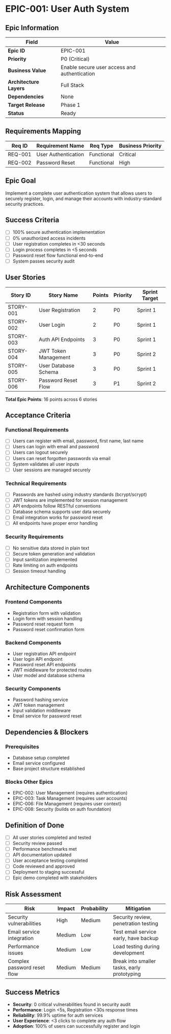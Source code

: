 # EPIC-001: User Auth System

## Epic Information

| Field                   | Value                                        |
| ----------------------- | -------------------------------------------- |
| **Epic ID**             | EPIC-001                                     |
| **Priority**            | P0 (Critical)                                |
| **Business Value**      | Enable secure user access and authentication |
| **Architecture Layers** | Full Stack                                   |
| **Dependencies**        | None                                         |
| **Target Release**      | Phase 1                                      |
| **Status**              | Ready                                        |

## Requirements Mapping

| Req ID  | Requirement Name    | Req Type   | Business Priority |
| ------- | ------------------- | ---------- | ----------------- |
| REQ-001 | User Authentication | Functional | Critical          |
| REQ-002 | Password Reset      | Functional | High              |

## Epic Goal

Implement a complete user authentication system that allows users to securely register, login, and manage their accounts with industry-standard security practices.

## Success Criteria

- [ ] 100% secure authentication implementation
- [ ] 0% unauthorized access incidents
- [ ] User registration completes in <30 seconds
- [ ] Login process completes in <5 seconds
- [ ] Password reset flow functional end-to-end
- [ ] System passes security audit

## User Stories

| Story ID  | Story Name           | Points | Priority | Sprint Target |
| --------- | -------------------- | ------ | -------- | ------------- |
| STORY-001 | User Registration    | 2      | P0       | Sprint 1      |
| STORY-002 | User Login           | 2      | P0       | Sprint 1      |
| STORY-003 | Auth API Endpoints   | 3      | P0       | Sprint 1      |
| STORY-004 | JWT Token Management | 3      | P0       | Sprint 2      |
| STORY-005 | User Database Schema | 3      | P0       | Sprint 1      |
| STORY-006 | Password Reset Flow  | 3      | P1       | Sprint 2      |

**Total Epic Points**: 16 points across 6 stories

## Acceptance Criteria

### Functional Requirements

- [ ] Users can register with email, password, first name, last name
- [ ] Users can login with email and password
- [ ] Users can logout securely
- [ ] Users can reset forgotten passwords via email
- [ ] System validates all user inputs
- [ ] User sessions are managed securely

### Technical Requirements

- [ ] Passwords are hashed using industry standards (bcrypt/scrypt)
- [ ] JWT tokens are implemented for session management
- [ ] API endpoints follow RESTful conventions
- [ ] Database schema supports user data securely
- [ ] Email integration works for password reset
- [ ] All endpoints have proper error handling

### Security Requirements

- [ ] No sensitive data stored in plain text
- [ ] Secure token generation and validation
- [ ] Input sanitization implemented
- [ ] Rate limiting on auth endpoints
- [ ] Session timeout handling

## Architecture Components

### Frontend Components

- Registration form with validation
- Login form with session handling
- Password reset request form
- Password reset confirmation form

### Backend Components

- User registration API endpoint
- User login API endpoint
- Password reset API endpoints
- JWT middleware for protected routes
- User model and database schema

### Security Components

- Password hashing service
- JWT token management
- Input validation middleware
- Email service for password reset

## Dependencies & Blockers

### Prerequisites

- Database setup completed
- Email service configured
- Base project structure established

### Blocks Other Epics

- EPIC-002: User Management (requires authentication)
- EPIC-003: Task Management (requires user accounts)
- EPIC-006: File Management (requires user context)
- EPIC-008: Security (builds on auth foundation)

## Definition of Done

- [ ] All user stories completed and tested
- [ ] Security review passed
- [ ] Performance benchmarks met
- [ ] API documentation updated
- [ ] User acceptance testing completed
- [ ] Code reviewed and approved
- [ ] Deployment to staging successful
- [ ] Epic demo completed with stakeholders

## Risk Assessment

| Risk                        | Impact | Probability | Mitigation                                  |
| --------------------------- | ------ | ----------- | ------------------------------------------- |
| Security vulnerabilities    | High   | Medium      | Security review, penetration testing        |
| Email service integration   | Medium | Low         | Test email service early, have backup       |
| Performance issues          | Medium | Low         | Load testing during development             |
| Complex password reset flow | Medium | Medium      | Break into smaller tasks, early prototyping |

## Success Metrics

- **Security**: 0 critical vulnerabilities found in security audit
- **Performance**: Login <5s, Registration <30s response times
- **Reliability**: 99.9% uptime for auth services
- **User Experience**: <3 clicks to complete any auth flow
- **Adoption**: 100% of users can successfully register and login
